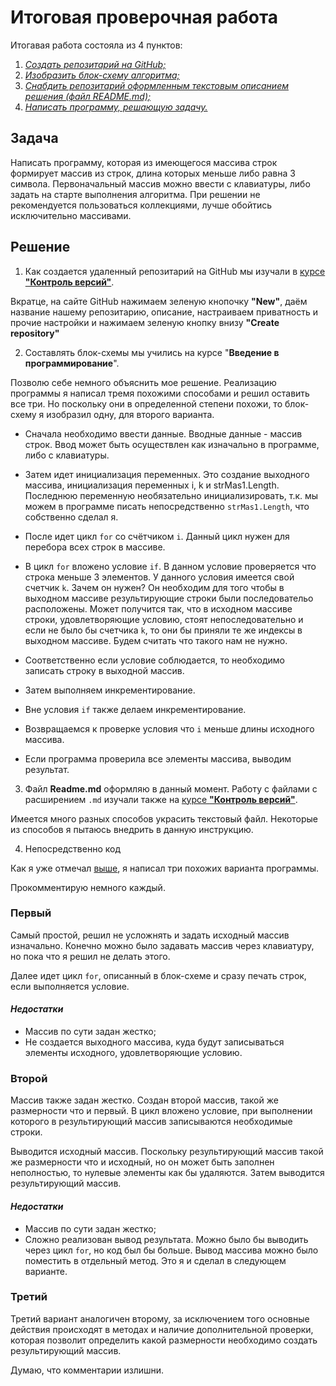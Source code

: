 # Итоговая проверочная работа

Итогавая работа состояла из 4 пунктов:

1. [*Создать репозитарий на GitHub;*](#1.)
2. [*Изобразить блок-схему алгоритма;*](#2)
3. [*Снабдить репозитарий оформленным текстовым описанием решения (файл README.md);*](#3)
4. [*Написать программу, решающую задачу.*](#4)

## Задача

Написать программу, которая из имеющегося массива строк формирует массив из строк, длина которых меньше либо равна 3 символа. Первоначальный массив можно ввести с клавиатуры, либо задать на старте выполнения алгоритма. При решении не рекомендуется пользоваться коллекциями, лучше обойтись исключительно массивами.

## Решение

1. Как создается удаленный репозитарий на GitHub мы изучали в [курсе **"Контроль версий"**](https://github.com/MoJIoToK/Control_Version/blob/main/Git%20and%20Markdown%20Instruction.md "Это моя инструкция").

Вкратце, на сайте GitHub нажимаем зеленую кнопочку __"New"__, даём название нашему репозитарию, описание, настраиваем приватность и прочие настройки и нажимаем зеленую кнопку внизу __"Create repository"__

2. Составлять блок-схемы мы учились на курсе "**Введение в программирование**".

Позволю себе немного объяснить мое решение. Реализацию программы я написал тремя похожими способами и решил оставить все три. Но поскольку они в определенной степени похожи, то блок-схему я изобразил одну, для второго варианта. 
- Сначала необходимо ввести данные. Вводные данные - массив строк. Ввод может быть осуществлен как изначально в программе, либо с клавиатуры.

- Затем идет инициализация переменных. Это создание выходного массива, инициализация переменных i, k и strMas1.Length. Последнюю переменную необязательно инициализировать, т.к. мы можем в программе писать непосредственно `strMas1.Length`, что собственно сделал я.

- После идет цикл `for` со счётчиком `i`. Данный цикл нужен для перебора всех строк в массиве.

- В цикл `for` вложено условие `if`. В данном условие проверяется что строка меньше 3 элементов. У данного условия имеется свой счетчик `k`. Зачем он нужен? Он необходим для того чтобы в выходном массиве результирующие строки были последовательо расположены. Может получится так, что в исходном массиве строки, удовлетворяющие условию, стоят непоследовательно и если не было бы счетчика `k`, то они бы приняли те же индексы в выходном массиве. Будем считать что такого нам не нужно.

- Соответственно если условие соблюдается, то необходимо записать строку в выходной массив. 

- Затем выполняем инкрементирование.

- Вне условия `if` также делаем инкрементирование.

- Возвращаемся к проверке условия что `i` меньше длины исходного массива.

- Если программа проверила все элементы массива, выводим результат.

3. Файл __Readme.md__ оформляю в данный момент. Работу с файлами с расширением `.md` изучали также на [курсе **"Контроль версий"**](https://github.com/MoJIoToK/Control_Version/blob/main/Git%20and%20Markdown%20Instruction.md "Это моя инструкция").

Имеется много разных способов украсить текстовый файл. Некоторые из способов я пытаюсь внедрить в данную инструкцию.

4. Непосредственно код

Как я уже отмечал [выше](#2), я написал три похожих варианта программы. 

Прокомментирую немного каждый.
### Первый

Самый простой, решил не усложнять и задать исходный массив изначально. Конечно можно было задавать массив через клавиатуру, но пока что я решил не делать этого.

Далее идет цикл `for`, описанный в блок-схеме и сразу печать строк, если выполняется условие.

#### *Недостатки* 

- Массив по сути задан жестко;
- Не создается выходного массива, куда будут записываться элементы исходного, удовлетворяющие условию.
### Второй

Массив также задан жестко. Создан второй массив, такой же размерности что и первый. В цикл вложено условие, при выполнении которого в результирующий массив записываются необходимые строки.

Выводится исходный массив. 
Поскольку результирующий массив такой же размерности что и исходный, но он может быть заполнен неполностью, то нулевые элементы как бы удаляются. Затем выводится результирующий массив.
#### *Недостатки* 

- Массив по сути задан жестко;
- Сложно реализован вывод результата. Можно было бы выводить через цикл `for`, но код был бы больше. Вывод массива можно было поместить в отдельный метод. Это я и сделал в следующем варианте.

### Третий

Третий вариант аналогичен второму, за исключением того основные действия происходят в методах и наличие дополнительной проверки, которая позволит определить какой размерности необходимо создать результирующий массив.

Думаю, что комментарии излишни.
